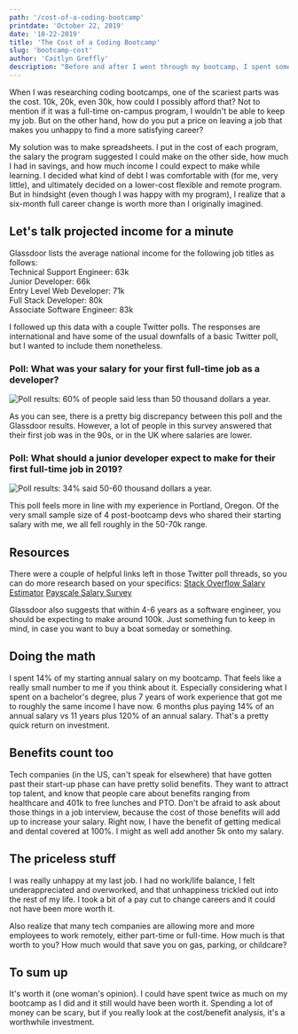 ```yaml
---
path: '/cost-of-a-coding-bootcamp'
printdate: 'October 22, 2019'
date: '10-22-2019'
title: 'The Cost of a Coding Bootcamp'
slug: 'bootcamp-cost'
author: 'Caitlyn Greffly'
description: "Before and after I went through my bootcamp, I spent some time weighing the costs and financial benefits of a coding bootcamp. Here's what I found."
---
```


When I was researching coding bootcamps, one of the scariest parts was the cost. 10k, 20k, even 30k, how could I possibly afford that? Not to mention if it was a full-time on-campus program, I wouldn't be able to keep my job. But on the other hand, how do you put a price on leaving a job that makes you unhappy to find a more satisfying career?

My solution was to make spreadsheets. I put in the cost of each program, the salary the program suggested I could make on the other side, how much I had in savings, and how much income I could expect to make while learning. I decided what kind of debt I was comfortable with (for me, very little), and ultimately decided on a lower-cost flexible and remote program. But in hindsight (even though I was happy with my program), I realize that a six-month full career change is worth more than I originally imagined.

<h2 className="blogSubtitle" align="left">Let's talk projected income for a minute</h2>

Glassdoor lists the average national income for the following job titles as follows: <br/>
Technical Support Engineer: 63k <br/>
Junior Developer: 66k <br/>
Entry Level Web Developer: 71k <br/>
Full Stack Developer: 80k <br/>
Associate Software Engineer: 83k <br/>

I followed up this data with a couple Twitter polls. The responses are international and have some of the usual downfalls of a basic Twitter poll, but I wanted to include them nonetheless.

<h3 className="blogSubtitle" align="left">Poll: What was your salary for your first full-time job as a developer?</h3>

![Poll results: 60% of people said less than 50 thousand dollars a year.](https://thepracticaldev.s3.amazonaws.com/i/bou9wiiyvt6fkieksgxk.PNG)

As you can see, there is a pretty big discrepancy between this poll and the Glassdoor results. However, a lot of people in this survey answered that their first job was in the 90s, or in the UK where salaries are lower.

<h3 className="blogSubtitle" align="left">Poll: What should a junior developer expect to make for their first full-time job in 2019?</h3>

![Poll results: 34% said 50-60 thousand dollars a year.](https://thepracticaldev.s3.amazonaws.com/i/9v53ky3oxq4kk53nzclr.PNG)

This poll feels more in line with my experience in Portland, Oregon. Of the very small sample size of 4 post-bootcamp devs who shared their starting salary with me, we all fell roughly in the 50-70k range.

<h2 className="blogSubtitle" align="left">Resources</h2>

There were a couple of helpful links left in those Twitter poll threads, so you can do more research based on your specifics:
[Stack Overflow Salary Estimator](https://stackoverflow.com/jobs/salary)
[Payscale Salary Survey](https://www.payscale.com/my/survey/choose)

Glassdoor also suggests that within 4-6 years as a software engineer, you should be expecting to make around 100k. Just something fun to keep in mind, in case you want to buy a boat someday or something.

<h2 className="blogSubtitle" align="left">Doing the math</h2>

I spent 14% of my starting annual salary on my bootcamp. That feels like a really small number to me if you think about it. Especially considering what I spent on a bachelor's degree, plus 7 years of work experience that got me to roughly the same income I have now. 6 months plus paying 14% of an annual salary vs 11 years plus 120% of an annual salary. That's a pretty quick return on investment.

<h2 className="blogSubtitle" align="left">Benefits count too</h2>

Tech companies (in the US, can't speak for elsewhere) that have gotten past their start-up phase can have pretty solid benefits. They want to attract top talent, and know that people care about benefits ranging from healthcare and 401k to free lunches and PTO. Don't be afraid to ask about those things in a job interview, because the cost of those benefits will add up to increase your salary. Right now, I have the benefit of getting medical and dental covered at 100%. I might as well add another 5k onto my salary.

<h2 className="blogSubtitle" align="left">The priceless stuff</h2>

I was really unhappy at my last job. I had no work/life balance, I felt underappreciated and overworked, and that unhappiness trickled out into the rest of my life. I took a bit of a pay cut to change careers and it could not have been more worth it.

Also realize that many tech companies are allowing more and more employees to work remotely, either part-time or full-time. How much is that worth to you? How much would that save you on gas, parking, or childcare?

<h2 className="blogSubtitle" align="left">To sum up</h2>

It's worth it (one woman's opinion). I could have spent twice as much on my bootcamp as I did and it still would have been worth it. Spending a lot of money can be scary, but if you really look at the cost/benefit analysis, it's a worthwhile investment.
